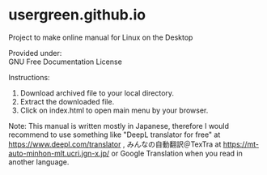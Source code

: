 # usergreen.github.io
Project to make online manual for Linux on the Desktop

Provided under:<br>
GNU Free Documentation License

Instructions:
1. Download archived file to your local directory.
2. Extract the downloaded file.
3. Click on index.html to open main menu by your browser.

Note:
This manual is written mostly in Japanese, therefore I would recommend to use something like "DeepL translator for free" at https://www.deepl.com/translator , みんなの自動翻訳＠TexTra at https://mt-auto-minhon-mlt.ucri.jgn-x.jp/ or Google Translation when you read in another language.
